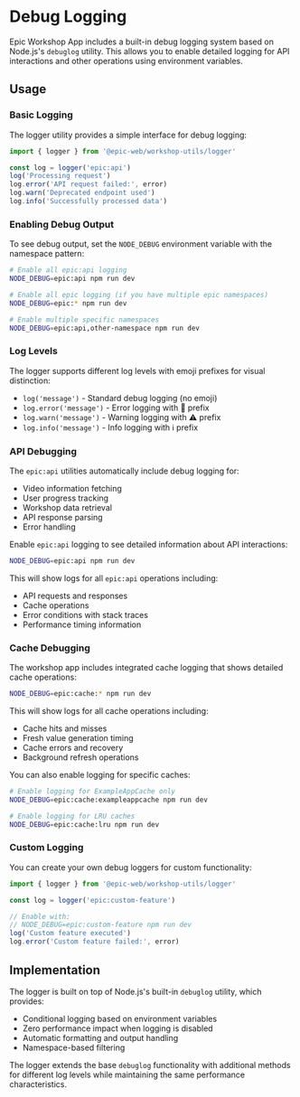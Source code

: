 # Debug Logging

Epic Workshop App includes a built-in debug logging system based on Node.js's
`debuglog` utility. This allows you to enable detailed logging for API
interactions and other operations using environment variables.

## Usage

### Basic Logging

The logger utility provides a simple interface for debug logging:

```typescript
import { logger } from '@epic-web/workshop-utils/logger'

const log = logger('epic:api')
log('Processing request')
log.error('API request failed:', error)
log.warn('Deprecated endpoint used')
log.info('Successfully processed data')
```

### Enabling Debug Output

To see debug output, set the `NODE_DEBUG` environment variable with the
namespace pattern:

```bash
# Enable all epic:api logging
NODE_DEBUG=epic:api npm run dev

# Enable all epic logging (if you have multiple epic namespaces)
NODE_DEBUG=epic:* npm run dev

# Enable multiple specific namespaces
NODE_DEBUG=epic:api,other-namespace npm run dev
```

### Log Levels

The logger supports different log levels with emoji prefixes for visual
distinction:

- `log('message')` - Standard debug logging (no emoji)
- `log.error('message')` - Error logging with 🚨 prefix
- `log.warn('message')` - Warning logging with ⚠️ prefix
- `log.info('message')` - Info logging with ℹ️ prefix

### API Debugging

The `epic:api` utilities automatically include debug logging for:

- Video information fetching
- User progress tracking
- Workshop data retrieval
- API response parsing
- Error handling

Enable `epic:api` logging to see detailed information about API interactions:

```bash
NODE_DEBUG=epic:api npm run dev
```

This will show logs for all `epic:api` operations including:

- API requests and responses
- Cache operations
- Error conditions with stack traces
- Performance timing information

### Cache Debugging

The workshop app includes integrated cache logging that shows detailed cache
operations:

```bash
NODE_DEBUG=epic:cache:* npm run dev
```

This will show logs for all cache operations including:

- Cache hits and misses
- Fresh value generation timing
- Cache errors and recovery
- Background refresh operations

You can also enable logging for specific caches:

```bash
# Enable logging for ExampleAppCache only
NODE_DEBUG=epic:cache:exampleappcache npm run dev

# Enable logging for LRU caches
NODE_DEBUG=epic:cache:lru npm run dev
```

### Custom Logging

You can create your own debug loggers for custom functionality:

```typescript
import { logger } from '@epic-web/workshop-utils/logger'

const log = logger('epic:custom-feature')

// Enable with:
// NODE_DEBUG=epic:custom-feature npm run dev
log('Custom feature executed')
log.error('Custom feature failed:', error)
```

## Implementation

The logger is built on top of Node.js's built-in `debuglog` utility, which
provides:

- Conditional logging based on environment variables
- Zero performance impact when logging is disabled
- Automatic formatting and output handling
- Namespace-based filtering

The logger extends the base `debuglog` functionality with additional methods for
different log levels while maintaining the same performance characteristics.
